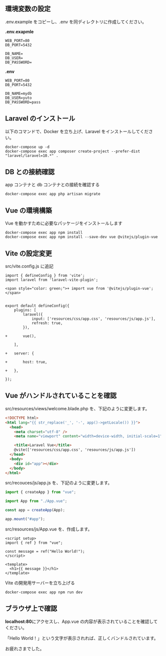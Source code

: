 ## 環境変数の設定

.env.example をコピーし、.env を同ディレクトリに作成してください。

**.env.exapmle**

```shl
WEB_PORT=80
DB_PORT=5432

DB_NAME=
DB_USER=
DB_PASSWORD=
```

**.env**

```shl
WEB_PORT=80
DB_PORT=5432

DB_NAME=mydb
DB_USER=yuto
DB_PASSWORD=pass
```

## Laravel のインストール

以下のコマンドで、Docker を立ち上げ、Laravel をインストールしてください。

```shl
docker-compose up -d
docker-compose exec app composer create-project --prefer-dist "laravel/laravel=10.*" .
```

## DB との接続確認

app コンテナと db コンテナとの接続を確認する

```shl
docker-compose exec app php artisan migrate
```

## Vue の環境構築

Vue を動かすために必要なパッケージをインストールします

```shl
docker-compose exec app npm install
docker-compose exec app npm install --save-dev vue @vitejs/plugin-vue
```

## Vite の設定変更

src/vite.config.js に追記

```shl
import { defineConfig } from 'vite';
import laravel from 'laravel-vite-plugin';

<span style="color: green;">+ import vue from '@vitejs/plugin-vue';</span>


export default defineConfig({
    plugins: [
        laravel({
            input: ['resources/css/app.css', 'resources/js/app.js'],
            refresh: true,
        }),

+       vue(),

    ],

+   server: {

+       host: true,

+   },

});

```

## Vue がハンドルされていることを確認

src/resources/views/welcome.blade.php を、下記のように変更します。

```html
<!DOCTYPE html>
<html lang="{{ str_replace('_', '-', app()->getLocale()) }}">
  <head>
    <meta charset="utf-8" />
    <meta name="viewport" content="width=device-width, initial-scale=1" />

    <title>Laravel Vue</title>
    @vite(['resources/css/app.css', 'resources/js/app.js'])
  </head>
  <body>
    <div id="app"></div>
  </body>
</html>
```

src/recouces/js/app.js を、下記のように変更します。

```js
import { createApp } from "vue";

import App from "./App.vue";

const app = createApp(App);

app.mount("#app");
```

src/resources/js/App.vue を、作成します。

```vue
<script setup>
import { ref } from "vue";

const message = ref("Hello World!");
</script>

<template>
  <h1>{{ message }}</h1>
</template>
```

Vite の開発用サーバーを立ち上げる

```shl
docker-compose exec app npm run dev
```

## ブラウザ上で確認

**localhost:80**にアクセスし、App.vue の内容が表示されていることを確認してください。

「Hello World！」という文字が表示されれば、正しくバンドルされています。

お疲れさまでした。
